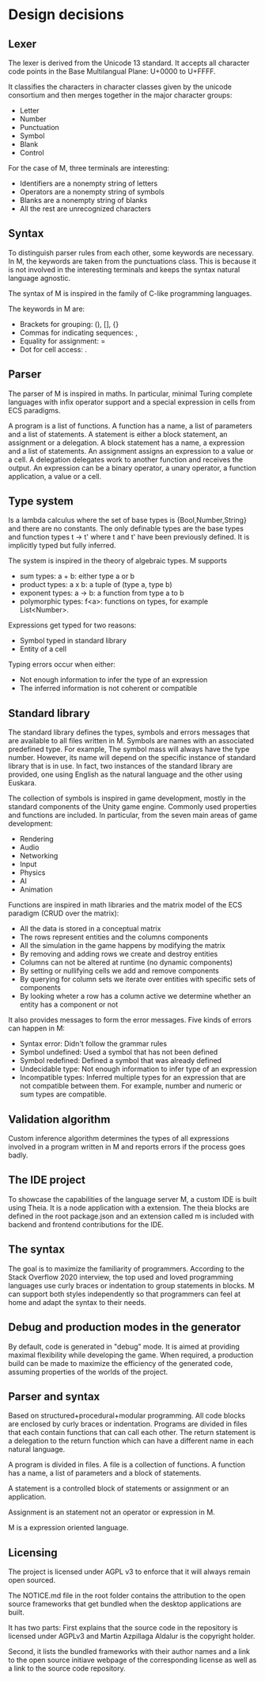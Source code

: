 # Design decisions

## Lexer

The lexer is derived from the Unicode 13 standard.
It accepts all character code points in the
Base Multilangual Plane: U+0000 to U+FFFF.

It classifies the characters in character classes
given by the unicode consortium and then merges together
in the major character groups:

* Letter
* Number
* Punctuation
* Symbol
* Blank
* Control

For the case of M, three terminals are interesting:

* Identifiers are a nonempty string of letters
* Operators are a nonempty string of symbols
* Blanks are a nonempty string of blanks
* All the rest are unrecognized characters

## Syntax

To distinguish parser rules from each other, some keywords
are necessary. In M, the keywords are taken from the punctuations
class.
This is because it is not involved in the interesting terminals and
keeps the syntax natural language agnostic.

The syntax of M is inspired in the family of C-like
programming languages.

The keywords in M are:

* Brackets for grouping: (), [], {}
* Commas for indicating sequences: ,
* Equality for assignment: =
* Dot for cell access: .

## Parser

The parser of M is inspired in maths. In particular,
minimal Turing complete languages with infix operator support
and a special expression in cells from ECS paradigms.

A program is a list of functions.
A function has a name, a list of parameters and a list of statements.
A statement is either a block statement, an assignment or a delegation.
A block statement has a name, a expression and a list of statements.
An assignment assigns an expression to a value or a cell.
A delegation delegates work to another function and receives the output.
An expression can be a binary operator, a unary operator,
a function application, a value or a cell.

## Type system

Is a lambda calculus where the set of base types is {Bool,Number,String}
and there are no constants.
The only definable types are the base types and function types t -> t'
where t and t' have been previously defined.
It is implicitly typed but fully inferred.

The system is inspired in the theory of algebraic types.
M supports

* sum types: a + b: either type a or b
* product types: a x b: a tuple of (type a, type b)
* exponent types: a -> b: a function from type a to b
* polymorphic types: f\<a\>: functions on types, for example List\<Number\>.

Expressions get typed for two reasons:

* Symbol typed in standard library
* Entity of a cell

Typing errors occur when either:

* Not enough information to infer the type of an expression
* The inferred information is not coherent or compatible

## Standard library

The standard library defines the types, symbols and
errors messages that are available to all files written in M.
Symbols are
names with an associated predefined type. For example,
The symbol mass will always have the
type number. However, its name will depend on the specific
instance of standard library that is in use. In fact, two
instances of the standard library are provided, one using
English as the natural language and the other using Euskara.

The collection of symbols is inspired in game development,
mostly in the standard components of the Unity game engine.
Commonly used properties and functions are included. In
particular, from the seven main areas of game development:

* Rendering
* Audio
* Networking
* Input
* Physics
* AI
* Animation

Functions are inspired in math libraries and the matrix model
of the ECS paradigm (CRUD over the matrix):

* All the data is stored in a conceptual matrix
* The rows represent entities and the columns components
* All the simulation in the game happens by modifying the matrix
* By removing and adding rows we create and destroy entities
* Columns can not be altered at runtime (no dynamic components)
* By setting or nullifying cells we add and remove components
* By querying for column sets we iterate over entities with
specific sets of components
* By looking wheter a row has a column active we determine whether
an entity has a component or not

It also provides messages to form the error messages. Five kinds
of errors can happen in M:

* Syntax error: Didn't follow the grammar rules
* Symbol undefined: Used a symbol that has not been defined
* Symbol redefined: Defined a symbol that was already defined
* Undecidable type: Not enough information to infer type of an
expression
* Incompatible types: Inferred multiple types for an expression
that are not compatible between them.
For example, number and numeric or sum types are compatible.

## Validation algorithm

Custom inference algorithm determines the types of all expressions
involved in a program written in M and reports errors if the
process goes badly.

## The IDE project

To showcase the capabilities of the language server M, a custom
IDE is built using Theia. It is a node application with a extension.
The theia blocks are defined in the root package.json and an
extension called m is included with backend and frontend contributions
for the IDE.

## The syntax

The goal is to maximize the familiarity of programmers.
According to the Stack Overflow 2020 interview, the top
used and loved programming languages use curly braces or
indentation to group statements in blocks.
M can support both styles independently so that programmers
can feel at home and adapt the syntax to their needs.

## Debug and production modes in the generator

By default, code is generated in "debug" mode. It is aimed
at providing maximal flexibility while developing the game.
When required, a production build can be made to maximize
the efficiency of the generated code, assuming properties
of the worlds of the project.

## Parser and syntax

Based on structured+procedural+modular programming.
All code blocks are enclosed by curly braces or indentation.
Programs are divided in files that each contain functions
that can call each other.
The return statement is a delegation to the return function
which can have a different name in each natural language.

A program is divided in files.
A file is a collection of functions.
A function has a name, a list of parameters and a block of
statements.

A statement is a controlled block of statements or
assignment or an application.

Assignment is an statement not an operator or expression in M.

M is a expression oriented language.

## Licensing

The project is licensed under AGPL v3 to enforce that it will always remain open sourced.

The NOTICE.md file in the root folder contains the attribution to the open source frameworks that get bundled when the desktop applications are built.

It has two parts: First explains that the source code in the repository is licensed under AGPLv3 and Martin Azpillaga Aldalur is the copyright holder.

Second, it lists the bundled frameworks with their author names and a link to the open source initiave webpage of the corresponding license as well as a link to the source code repository.


